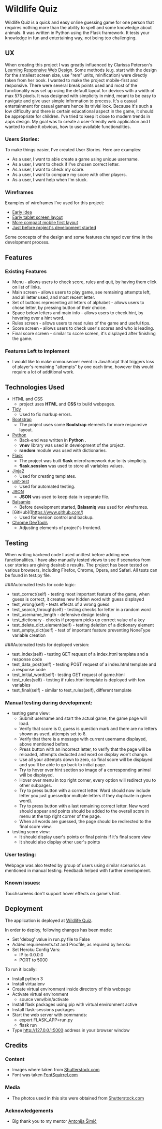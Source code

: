 # Wildlife Quiz

Wildlife Quiz is a quick and easy online guessing game for one person that requires nothing more than the ability to spell and some knowledge about animals. It was written in Python using the Flask framework. It tests your knowledge in fun and entertaining way, not being too challenging.
 
## UX

When creating this project I was greatly influenced by Clarissa Peterson's [Learning Responsive Web Design](http://shop.oreilly.com/product/0636920029199.do). Some methods (e.g. start with the design for the smallest screen size, use "rem" units, minification) were directly taken from her book. I wanted to make the project mobile-first and responsive. There were several break points used and most of the functionality was set up using the default layout
for devices with a width of max 575 pixels. It was designed with simplicity in mind, meant to be easy to navigate and give user simple information to process. It's a casual entertainment for casual gamers hence its trivial look. Because it's such a low difficulty and there is certain educational aspect in the game, it should be appropriate for children. I've tried to keep it close to modern trends in apps design. My goal was to create a user-friendly web application and I wanted to make it obvious, how to use available functionalities.

### Users Stories:

To make things easier, I've created User Stories. Here are examples:
- As a user, I want to able create a game using unique username. 
- As a user, I want to check if I've chosen correct letter.
- As a user, I want to check my score.
- As a user, I want to compare my score with other players.
- As a user, I want help when I'm stuck.

### Wireframes

Examples of wireframes I've used for this project:
- [Early idea](https://github.com/chookmook29/guessing_game/blob/master/wireframes/mockup1.png)
- [Early tablet screen layout](https://github.com/chookmook29/guessing_game/blob/master/wireframes/mockup2.png)
- [More compact mobile first layout](https://github.com/chookmook29/guessing_game/blob/master/wireframes/mockup3.png)
- [Just before project's development started](https://github.com/chookmook29/guessing_game/blob/master/wireframes/mockup4.png)

Some concepts of the design and some features changed over time in the development process.

## Features
 
### Existing Features

- Menu - allows users to check score, rules and quit, by having them click on list of links.
- Main screen - allows users to play game, see remaining attempts left, and all letter used, and most recent letter.
- Set of buttons representing all letters of alphabet - allows users to chose letter, by pressing button of their choice.
- Space below letters and main info - allows users to check hint, by hovering over a hint word.
- Rules screen - allows users to read rules of the game and useful tips.
- Score screen - allows users to check user's scores and who is leading.
- Final score screen - similar to score screen, it's displayed after finishing the game.

### Features Left to Implement

- I would like to make onmouseover event in JavaScript that triggers loss of player's remaining "attempts" by one each time, however this would require a lot of additional work. 

## Technologies Used

- HTML and CSS
    - project uses **HTML** and **CSS** to build webpages.
- [Tidy](http://www.html-tidy.org/)
    - Used to fix markup errors.
- [Bootstrap](https://getbootstrap.com/)
    - The project uses some **Bootstrap** elements for more responsive layout.
- [Python](https://www.python.org/)
    - Back-end was written in **Python** .
    - **vnev** library was used in development of the project.
    - **random** module was used with dictionaries.
- [Flask](http://flask.pocoo.org/)
    - The project was built **flask** microframework due to its simplicity.
    - **flask.session** was used to store all variables values. 
- [Jinja2](https://jinja.pocoo.org/)
    - Used for creating templates.
- [unit-test](https://docs.python.org/3/library/unittest.html)
    - Used for automated testing.
- [JSON](https://www.json.org/)
    - **JSON** was used to keep data in separate file.
- [Balsamiq](https://balsamiq.com/)
    - Before development started, **Balsamiq** was used for wireframes.
- [GitHub]((https://www.github.com/)
    - Used for version control and backup.
- [Chrome DevTools](https://developers.google.com/web/tools/chrome-devtools/)
    - Adjusting elements of project's frontend.


## Testing

When writing backend code I used unittest before adding new functionalities. I have also manually tested views to see if scenarios from user stories are giving desirable results.
The project has been tested on various browsers, including Firefox, Chrome, Opera, and Safari. 
All tests can be found in test.py file.

###Automated tests for code logic:

- test_correct(self) - testing most important feature of the game, when guess is correct, it creates new hidden word with guess displayed
- test_wrong(self) - tests effects of a wrong guess
- test_search_through(self) - testing checks for letter in a random word
- test_username_length - defensive design testing
- test_dictionary - checks if program picks up correct value of a key
- test_delete_dict_element(self) - testing deletion of a dictionary element
- test_empty_dict(self) - test of important feature preventing NoneType variable creation
    
###Automated tests for deployed version:

- test_index(self) - testing GET request of a index.html template and a response code 
- test_data_post(self) - testing POST request of a index.html template and a response code 
- test_initial_word(self)- testing GET request of game.html
- test_rules(self) - testing if rules.html template is deployed with few variables
- test_final(self) - similar to test_rules(self), different template

### Manual testing during development:

- testing game view:
    - Submit username and start the actual game, the game page will load. 
    - Verify that score is 0, guess is question mark and there are no letters shown as used, attempts set to 8.
    - Verify that there is a message with current username displayed, above mentioned before.
    - Press button with an incorrect letter, to verify that the page will be reloaded, attempts deducted and word on display won't change.
    - Use all your attempts down to zero, so final score will be displayed and you'll be able to go back to initial page.
    - Try to hover over hint section so image of a corresponding animal will be displayed.
    - Hover over menu in top right corner, every option will redirect you to other subpages.
    - Try to press button with a correct letter. Word should now include letter you just guessed(or multiple letters if they duplicate in given word).
    - Try to press button with a last remaining correct letter. New word should appear and points should be added to the overall score in menu at the top right corner of the page.
    - When all words are guessed, the page should be redirected to the final score view.
- testing score view:
    - It should display user's points or final points if it's final score view
    - It should also display other user's points


### User testing:

Webpage was also tested by group of users using similar scenarios as mentioned in manual testing. Feedback helped with further development.

### Known issues:

Touchscreens don't support hover effects on game's hint. 

## Deployment

The application is deployed at [Wildlife Quiz](https://test-my-app-ok.herokuapp.com/).

In order to deploy, following changes has been made:
- Set 'debug' value in run.py file to False
- Added requirements.txt and Procfile, as required by heroku
- Set Heroku Config Vars:
    - IP to 0.0.0.0
    - PORT to 5000

To run it locally:
- Install python 3
- Install virtualenv
- Create virtual environment inside directory of this webpage
- Activate virtual environment
    - source venv/bin/activate
- Install flask packages using pip with virtual environment active
- Install flask-sessions packages
- Start the web server with commands:
    - export FLASK_APP=run.py
    - flask run
- Type http://127.0.0.1:5000 address in your browser window


## Credits

### Content

- Images where taken from [Shutterstock.com](https://www.shutterstock.com/)
- Font was taken [FontSquirrel.com](https://www.fontsquirrel.com/)

### Media

- The photos used in this site were obtained from [Shutterstock.com](https://www.shutterstock.com/)

### Acknowledgements

- Big thank you to my mentor [Antonija Šimić](https://github.com/tonkec/)
